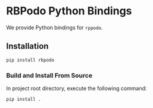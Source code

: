 # RBPodo Python Bindings

We provide Python bindings for ``rppodo``.

## Installation

```bash
pip install rbpodo
```

### Build and Install From Source

In project root directory, execute the following command:
```bash
pip install .
```